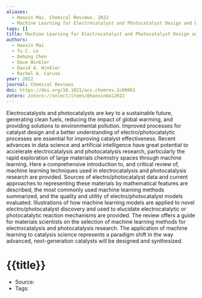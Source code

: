 ```yaml
---
aliases:
  - Haoxin Mai. Chemical Reviews. 2022
  - Machine Learning for Electrocatalyst and Photocatalyst Design and Discovery
tags: []
title: Machine Learning for Electrocatalyst and Photocatalyst Design and Discovery
authors:
  - Haoxin Mai
  - Tu C. Le
  - Dehong Chen
  - Dave Winkler
  - David A. Winkler
  - Rachel A. Caruso
year: 2022
journal: Chemical Reviews
doi: https://doi.org/10.1021/acs.chemrev.2c00061
zotero: zotero://select/items/@haoxinmai2022
---
```

<!-- START_ABSTRACT -->
Electrocatalysts and photocatalysts are key to a sustainable future, generating clean fuels, reducing the impact of global warming, and providing solutions to environmental pollution. Improved processes for catalyst design and a better understanding of electro/photocatalytic processes are essential for improving catalyst effectiveness. Recent advances in data science and artificial intelligence have great potential to accelerate electrocatalysis and photocatalysis research, particularly the rapid exploration of large materials chemistry spaces through machine learning. Here a comprehensive introduction to, and critical review of, machine learning techniques used in electrocatalysis and photocatalysis research are provided. Sources of electro/photocatalyst data and current approaches to representing these materials by mathematical features are described, the most commonly used machine learning methods summarized, and the quality and utility of electro/photocatalyst models evaluated. Illustrations of how machine learning models are applied to novel electro/photocatalyst discovery and used to elucidate electrocatalytic or photocatalytic reaction mechanisms are provided. The review offers a guide for materials scientists on the selection of machine learning methods for electrocatalysis and photocatalysis research. The application of machine learning to catalysis science represents a paradigm shift in the way advanced, next-generation catalysts will be designed and synthesized.
<!-- END_ABSTRACT -->

<!-- START_TEMPLATE -->
# {{title}}

- Source:
- Tags: 
<!-- END_TEMPLATE -->